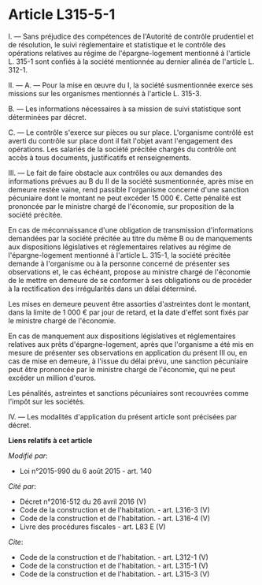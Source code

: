 # Article L315-5-1

I. ― Sans préjudice des compétences de l'Autorité de contrôle prudentiel et de résolution, le suivi réglementaire et
statistique et le contrôle des opérations relatives au régime de l'épargne-logement mentionné à l'article L. 315-1 sont
confiés à la société mentionnée au dernier alinéa de l'article L. 312-1. 

II. ― A. ― Pour la mise en œuvre du I, la société susmentionnée exerce ses missions sur les organismes mentionnés à l'article
L. 315-3. 

B. ― Les informations nécessaires à sa mission de suivi statistique sont déterminées par décret. 

C. ― Le contrôle s'exerce sur pièces ou sur place. L'organisme contrôlé est averti du contrôle sur place dont il fait l'objet
avant l'engagement des opérations. Les salariés de la société précitée chargés du contrôle ont accès à tous documents,
justificatifs et renseignements. 

III. ― Le fait de faire obstacle aux contrôles ou aux demandes des informations prévues au B du II de la société
susmentionnée, après mise en demeure restée vaine, rend passible l'organisme concerné d'une sanction pécuniaire dont le
montant ne peut excéder 15 000 €. Cette pénalité est prononcée par le ministre chargé de l'économie, sur proposition de la
société précitée. 

En cas de méconnaissance d'une obligation de transmission d'informations demandées par la société précitée au titre du même B
ou de manquements aux dispositions législatives et réglementaires relatives au régime de l'épargne-logement mentionné à
l'article L. 315-1, la société précitée demande à l'organisme ou à la personne concerné de présenter ses observations et, le
cas échéant, propose au ministre chargé de l'économie de le mettre en demeure de se conformer à ses obligations ou de
procéder à la rectification des irrégularités dans un délai déterminé. 

Les mises en demeure peuvent être assorties d'astreintes dont le montant, dans la limite de 1 000 € par jour de retard, et la
date d'effet sont fixés par le ministre chargé de l'économie. 

En cas de manquement aux dispositions législatives et réglementaires relatives aux prêts d'épargne-logement, après que
l'organisme a été mis en mesure de présenter ses observations en application du présent III ou, en cas de mise en demeure, à
l'issue du délai prévu, une sanction pécuniaire peut être prononcée par le ministre chargé de l'économie, qui ne peut excéder
un million d'euros. 

Les pénalités, astreintes et sanctions pécuniaires sont recouvrées comme l'impôt sur les sociétés. 

IV. ― Les modalités d'application du présent article sont précisées par décret.

**Liens relatifs à cet article**

_Modifié par_:

  - Loi n°2015-990 du 6 août 2015 - art. 140

_Cité par_:

  - Décret n°2016-512 du 26 avril 2016 (V)
  - Code de la construction et de l'habitation. - art. L316-3 (V)
  - Code de la construction et de l'habitation. - art. L316-4 (V)
  - Livre des procédures fiscales - art. L83 E (V)

_Cite_:

  - Code de la construction et de l'habitation. - art. L312-1 (V)
  - Code de la construction et de l'habitation. - art. L315-1 (V)
  - Code de la construction et de l'habitation. - art. L315-3 (V)
